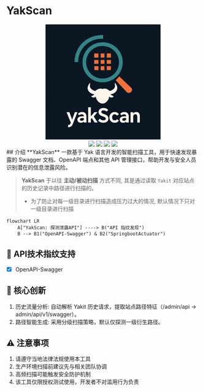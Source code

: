 # YakScan
<div align="center">
    <img src="./assets/logo.png" alt="257ab8ce9bf67ddf92c2465b3f1b2578" width="300px" />
    <br>
    <img src="https://img.shields.io/badge/API扫描-blue">
    <img src="https://img.shields.io/badge/language-yakit-blue">
    <img src="https://img.shields.io/github/forks/zenVeil/YakScan">
    <img src="https://img.shields.io/github/stars/zenVeil/YakScan">
</div>
## 介绍
**YakScan** 一款基于 Yak 语言开发的智能扫描工具，用于快速发现暴露的 Swagger 文档、OpenAPI 端点和其他 API 管理接口，帮助开发与安全人员识别潜在的信息泄露风险。

> **YakScan** 于以往 **主动/被动扫描** 方式不同, 其是通过读取 `Yakit` 对应站点的历史记录中路径进行扫描的。
> - 为了防止对每一级目录进行扫描造成压力过大的情况, 默认情况下只对一级目录进行扫描

```mermaid
flowchart LR
    A["YakScan: 探测泄露API"] ----> B("API 指纹发现")
    B --> B1("OpenAPI-Swagger") & B2("SpringbootActuator")
```

## 🚀  API技术指纹支持
- [x] OpenAPI-Swagger


## 📌 核心创新
1. 历史流量分析: 自动解析 Yakit 历史请求，提取站点路径特征（/admin/api -> admin/api/v1/swagger）。
2. 路径智能生成: 采用分级扫描策略，默认仅探测一级衍生路径。

## ⚠️ 注意事项
1. 请遵守当地法律法规使用本工具
2. 生产环境扫描前建议先与相关团队协调
3. 高频扫描可能触发安全防护机制
4. 该工具仅限授权测试使用，开发者不对滥用行为负责